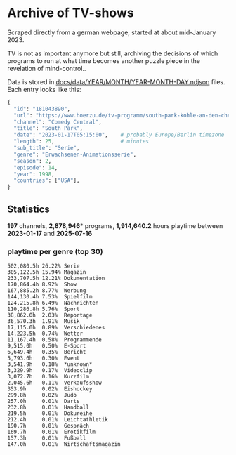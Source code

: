 # Archive of TV-shows

Scraped directly from a german webpage, started at about mid-January 2023.

TV is not as important anymore but still, archiving the decisions of which programs to run at what time
becomes another puzzle piece in the revelation of mind-control.. 

Data is stored in [docs/data/YEAR/MONTH/YEAR-MONTH-DAY.ndjson](docs/data/) files. 
Each entry looks like this:

```python
{
  "id": "181043890", 
  "url": "https://www.hoerzu.de/tv-programm/south-park-kohle-an-den-chefkoch/bid_181043890/", 
  "channel": "Comedy Central", 
  "title": "South Park", 
  "date": "2023-01-17T05:15:00",    # probably Europe/Berlin timezone 
  "length": 25,                     # minutes 
  "sub_title": "Serie", 
  "genre": "Erwachsenen-Animationsserie", 
  "season": 2, 
  "episode": 14, 
  "year": 1998, 
  "countries": ["USA"],
}
```

## Statistics

**197** channels, **2,878,946*** programs, **1,914,640.2** hours playtime between **2023-01-17** and **2025-07-16**


### playtime per genre (top 30)

    502,080.5h 26.22% Serie
    305,122.5h 15.94% Magazin
    233,707.5h 12.21% Dokumentation
    170,864.4h 8.92%  Show
    167,885.2h 8.77%  Werbung
    144,130.4h 7.53%  Spielfilm
    124,215.8h 6.49%  Nachrichten
    110,286.8h 5.76%  Sport
    38,862.0h  2.03%  Reportage
    36,570.3h  1.91%  Musik
    17,115.0h  0.89%  Verschiedenes
    14,223.5h  0.74%  Wetter
    11,167.4h  0.58%  Programmende
    9,515.0h   0.50%  E-Sport
    6,649.4h   0.35%  Bericht
    5,793.6h   0.30%  Event
    3,541.9h   0.18%  *unknown*
    3,329.9h   0.17%  Videoclip
    3,072.7h   0.16%  Kurzfilm
    2,045.6h   0.11%  Verkaufsshow
    353.9h     0.02%  Eishockey
    299.8h     0.02%  Judo
    257.0h     0.01%  Darts
    232.8h     0.01%  Handball
    219.5h     0.01%  Dokureihe
    212.4h     0.01%  Leichtathletik
    190.7h     0.01%  Gespräch
    169.7h     0.01%  Erotikfilm
    157.3h     0.01%  Fußball
    147.0h     0.01%  Wirtschaftsmagazin
